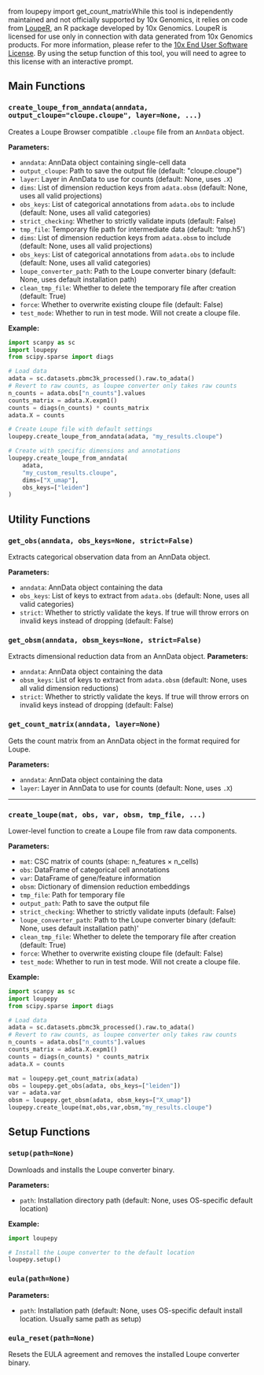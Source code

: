 from loupepy import get_count_matrixWhile this tool is independently maintained and not officially supported by 10x Genomics, it relies on code from [LoupeR](https://github.com/10xGenomics/loupeR), an R package developed by 10x Genomics. LoupeR is licensed for use only in connection with data generated from 10x Genomics products. For more information, please refer to the [10x End User Software License](https://www.10xgenomics.com/legal/end-user-software-license-agreement). By using the setup function of this tool, you will need to agree to this license with an interactive prompt. 


## Main Functions

### `create_loupe_from_anndata(anndata, output_cloupe="cloupe.cloupe", layer=None, ...)`

Creates a Loupe Browser compatible `.cloupe` file from an `AnnData` object.

**Parameters:**
- `anndata`: AnnData object containing single-cell data
- `output_cloupe`: Path to save the output file (default: "cloupe.cloupe")
- `layer`: Layer in AnnData to use for counts (default: None, uses `.X`)
- `dims`: List of dimension reduction keys from `adata.obsm` (default: None, uses all valid projections)
- `obs_keys`: List of categorical annotations from `adata.obs` to include (default: None, uses all valid categories)
- `strict_checking`: Whether to strictly validate inputs (default: False)
- `tmp_file`: Temporary file path for intermediate data (default: 'tmp.h5')
- `dims`: List of dimension reduction keys from `adata.obsm` to include (default: None, uses all valid projections)
- `obs_keys`: List of categorical annotations from `adata.obs` to include (default: None, uses all valid categories)
- `loupe_converter_path`: Path to the Loupe converter binary (default: None, uses default installation path)
- `clean_tmp_file`: Whether to delete the temporary file after creation (default: True)
- `force`: Whether to overwrite existing cloupe file (default: False)
- `test_mode`: Whether to run in test mode. Will not create a cloupe file.

**Example:**
```python
import scanpy as sc
import loupepy
from scipy.sparse import diags

# Load data
adata = sc.datasets.pbmc3k_processed().raw.to_adata()
# Revert to raw counts, as loupee converter only takes raw counts
n_counts = adata.obs["n_counts"].values
counts_matrix = adata.X.expm1()
counts = diags(n_counts) * counts_matrix
adata.X = counts

# Create Loupe file with default settings
loupepy.create_loupe_from_anndata(adata, "my_results.cloupe")

# Create with specific dimensions and annotations
loupepy.create_loupe_from_anndata(
    adata,
    "my_custom_results.cloupe",
    dims=["X_umap"],
    obs_keys=["leiden"]
)
```
## Utility Functions

### `get_obs(anndata, obs_keys=None, strict=False)`

Extracts categorical observation data from an AnnData object.

**Parameters:**
- `anndata`: AnnData object containing the data
- `obs_keys`: List of keys to extract from `adata.obs` (default: None, uses all valid categories)
- `strict`: Whether to strictly validate the keys. If true will throw errors on invalid keys instead of dropping
(default: False)

### `get_obsm(anndata, obsm_keys=None, strict=False)`

Extracts dimensional reduction data from an AnnData object.
**Parameters:**
- `anndata`: AnnData object containing the data
- `obsm_keys`: List of keys to extract from `adata.obsm` (default: None, uses all valid dimension reductions)
- `strict`: Whether to strictly validate the keys. If true will throw errors on invalid keys instead of dropping
(default: False)
### `get_count_matrix(anndata, layer=None)`

Gets the count matrix from an AnnData object in the format required for Loupe.

**Parameters:**
- `anndata`: AnnData object containing the data
- `layer`: Layer in AnnData to use for counts (default: None, uses `.X`)

---

### `create_loupe(mat, obs, var, obsm, tmp_file, ...)`

Lower-level function to create a Loupe file from raw data components.

**Parameters:**
- `mat`: CSC matrix of counts (shape: n_features × n_cells)
- `obs`: DataFrame of categorical cell annotations
- `var`: DataFrame of gene/feature information
- `obsm`: Dictionary of dimension reduction embeddings
- `tmp_file`: Path for temporary file
- `output_path`: Path to save the output file
- `strict_checking`: Whether to strictly validate inputs (default: False)
- `loupe_converter_path`: Path to the Loupe converter binary (default: None, uses default installation path)'
- `clean_tmp_file`: Whether to delete the temporary file after creation (default: True)
- `force`: Whether to overwrite existing cloupe file (default: False)
- `test_mode`: Whether to run in test mode. Will not create a cloupe file.

**Example:**
```python
import scanpy as sc
import loupepy
from scipy.sparse import diags

# Load data
adata = sc.datasets.pbmc3k_processed().raw.to_adata()
# Revert to raw counts, as loupee converter only takes raw counts
n_counts = adata.obs["n_counts"].values
counts_matrix = adata.X.expm1()
counts = diags(n_counts) * counts_matrix
adata.X = counts

mat = loupepy.get_count_matrix(adata)
obs = loupepy.get_obs(adata, obs_keys=["leiden"])
var = adata.var
obsm = loupepy.get_obsm(adata, obsm_keys=["X_umap"])
loupepy.create_loupe(mat,obs,var,obsm,"my_results.cloupe")
```

## Setup Functions

### `setup(path=None)`

Downloads and installs the Loupe converter binary.

**Parameters:**
- `path`: Installation directory path (default: None, uses OS-specific default location)

**Example:**
```python
import loupepy

# Install the Loupe converter to the default location
loupepy.setup()
```

### `eula(path=None)`

**Parameters:**
- `path`: Installation path (default: None, uses OS-specific default install location. Usually same path as setup)

### `eula_reset(path=None)`

Resets the EULA agreement and removes the installed Loupe converter binary.
